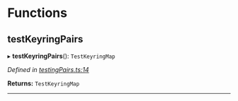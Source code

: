 

# Functions

<a id="testkeyringpairs"></a>

##  testKeyringPairs

▸ **testKeyringPairs**(): `TestKeyringMap`

*Defined in [testingPairs.ts:14](https://github.com/polkadot-js/common/blob/0c8547d/packages/keyring/src/testingPairs.ts#L14)*

**Returns:** `TestKeyringMap`

___

